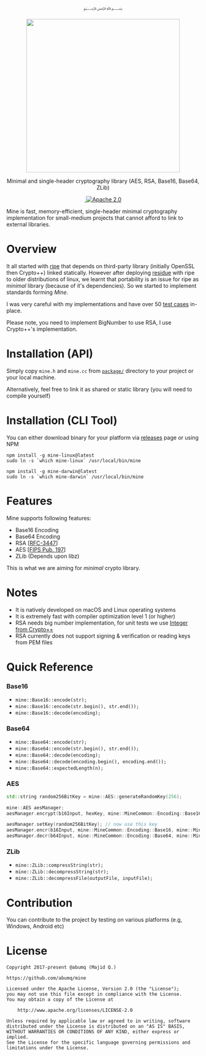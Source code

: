 <p align="center">
  ﷽
</p>

<p align="center">
    <a href="https://github.com/abumq/mine">
      <img width="400px" src="https://github.com/abumq/mine/raw/master/mine.png?" />
    </a>
    <p align="center">Minimal and single-header cryptography library (AES, RSA, Base16, Base64, ZLib)</p>
</p>

<p align="center">
  <a aria-label="Version" href="https://github.com/abumq/mine/releases/latest">
    <img alt="" src="https://img.shields.io/github/release/abumq/mine.svg?style=for-the-badge&labelColor=000000">
  </a>
  <a aria-label="License" href="https://github.com/abumq/mine/blob/master/LICENSE">
    <img alt="Apache 2.0" src="https://img.shields.io/badge/License-Apache%202.0-blue.svg?style=for-the-badge&labelColor=220000">
  </a>
</p>

Mine is fast, memory-efficient, single-header minimal cryptography implementation for small-medium projects that cannot afford to link to external libraries.

# Overview
It all started with [ripe](https://github.com/abumq/ripe) that depends on third-party library (initially OpenSSL then Crypto++) linked statically. However after deploying [residue](https://github.com/abumq/residue) with ripe to older distributions of linux, we learnt that portability is an issue for ripe as _minimal_ library (because of it's dependencies). So we started to implement standards forming _Mine_.

I was very careful with my implementations and have over 50 [test cases](/test/) in-place.

Please note, you need to implement BigNumber to use RSA, I use Crypto++'s implementation.

# Installation (API)
Simply copy `mine.h` and `mine.cc` from [`package/`](/package/) directory to your project or your local machine.

Alternatively, feel free to link it as shared or static library (you will need to compile yourself)

# Installation (CLI Tool)
You can either download binary for your platform via [releases](https://github.com/abumq/mine/releases) page or using NPM

```
npm install -g mine-linux@latest
sudo ln -s `which mine-linux` /usr/local/bin/mine
```

```
npm install -g mine-darwin@latest
sudo ln -s `which mine-darwin` /usr/local/bin/mine
```

# Features
Mine supports following features:

 * Base16 Encoding
 * Base64 Encoding
 * RSA [[RFC-3447](https://tools.ietf.org/html/rfc3447)]
 * AES [[FIPS Pub. 197](http://nvlpubs.nist.gov/nistpubs/FIPS/NIST.FIPS.197.pdf)]
 * ZLib (Depends upon libz)

This is what we are aiming for _minimal_ crypto library.

# Notes

 * It is natively developed on macOS and Linux operating systems
 * It is extremely fast with compiler optimization level 1 (or higher)
 * RSA needs big number implementation, for unit tests we use [Integer from Crypto++](https://www.cryptopp.com/wiki/Integer)
 * RSA currently does not support signing & verification or reading keys from PEM files

# Quick Reference

### Base16

 * `mine::Base16::encode(str);`
 * `mine::Base16::encode(str.begin(), str.end());`
 * `mine::Base16::decode(encoding);`

### Base64

 * `mine::Base64::encode(str);`
 * `mine::Base64::encode(str.begin(), str.end());`
 * `mine::Base64::decode(encoding);`
 * `mine::Base64::decode(encoding.begin(), encoding.end());`
 * `mine::Base64::expectedLength(n);`

### AES

 ```c++
 std::string random256BitKey = mine::AES::generateRandomKey(256);

 mine::AES aesManager;
 aesManager.encrypt(b16Input, hexKey, mine::MineCommon::Encoding::Base16, mine::MineCommon::Encoding::Base64); // takes base16, encrypts and returns base64

 aesManager.setKey(random256BitKey); // now use this key
 aesManager.encr(b16Input, mine::MineCommon::Encoding::Base16, mine::MineCommon::Encoding::Base64); // don't need key with requests
 aesManager.decr(b64Input, mine::MineCommon::Encoding::Base64, mine::MineCommon::Encoding::Raw); // Returns raw string
 ```

### ZLib

 * `mine::ZLib::compressString(str);`
 * `mine::ZLib::decompressString(str);`
 * `mine::ZLib::decompressFile(outputFile, inputFile);`

# Contribution
You can contribute to the project by testing on various platforms (e.g, Windows, Android etc)

# License

```
Copyright 2017-present @abumq (Majid Q.)

https://github.com/abumq/mine

Licensed under the Apache License, Version 2.0 (the "License");
you may not use this file except in compliance with the License.
You may obtain a copy of the License at

    http://www.apache.org/licenses/LICENSE-2.0

Unless required by applicable law or agreed to in writing, software
distributed under the License is distributed on an "AS IS" BASIS,
WITHOUT WARRANTIES OR CONDITIONS OF ANY KIND, either express or implied.
See the License for the specific language governing permissions and
limitations under the License.
```

  [banner]: https://raw.githubusercontent.com/abumq/mine/master/mine.png

